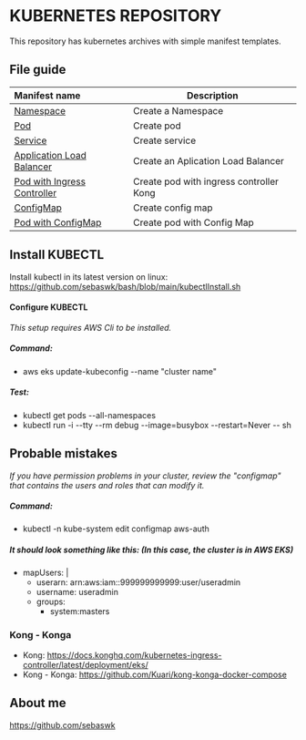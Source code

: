 # KUBERNETES REPOSITORY
This repository has kubernetes archives with simple manifest templates.


## File guide
| Manifest name | Description |
|:------|-------------|
| [Namespace](Namespace.yml) | Create a Namespace |
| [Pod](podDeployment.yml) | Create pod |
| [Service](service.yml) | Create service |
| [Application Load Balancer](loadbalancerService.yml) | Create an Aplication Load Balancer |
| [Pod with Ingress Controller](podIngressKong.yml) | Create pod with ingress controller Kong |
| [ConfigMap](configMap.yml) | Create config map |
| [Pod with ConfigMap](podConfigMap.yml) | Create pod with Config Map |


## Install KUBECTL
Install kubectl in its latest version on linux:
https://github.com/sebaswk/bash/blob/main/kubectlInstall.sh

#### Configure KUBECTL
*This setup requires AWS Cli to be installed.*
##### Command:
- aws eks update-kubeconfig --name "cluster name"

##### Test:
- kubectl get pods --all-namespaces
- kubectl run -i --tty --rm debug --image=busybox --restart=Never -- sh

## Probable mistakes
*If you have permission problems in your cluster, review the "configmap" that contains the users and roles that can modify it.*

##### Command:
- kubectl -n kube-system edit configmap aws-auth

##### It should look something like this: (In this case, the cluster is in AWS EKS)
- mapUsers: |
    - userarn: arn:aws:iam::999999999999:user/useradmin
    - username: useradmin
    - groups:
        - system:masters

### Kong - Konga
- Kong: https://docs.konghq.com/kubernetes-ingress-controller/latest/deployment/eks/
- Kong - Konga: https://github.com/Kuari/kong-konga-docker-compose


## About me
https://github.com/sebaswk
